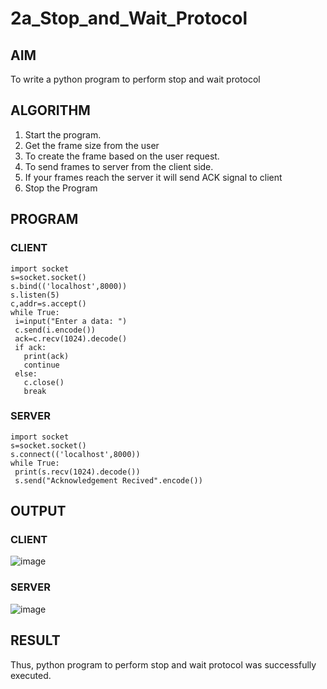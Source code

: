 # 2a_Stop_and_Wait_Protocol
## AIM 
To write a python program to perform stop and wait protocol
## ALGORITHM
1. Start the program.
2. Get the frame size from the user
3. To create the frame based on the user request.
4. To send frames to server from the client side.
5. If your frames reach the server it will send ACK signal to client
6. Stop the Program
## PROGRAM
### CLIENT
```
import socket
s=socket.socket()
s.bind(('localhost',8000))
s.listen(5)
c,addr=s.accept()
while True:
 i=input("Enter a data: ")
 c.send(i.encode())
 ack=c.recv(1024).decode()
 if ack:
   print(ack)
   continue
 else:
   c.close()
   break
```
### SERVER
```
import socket
s=socket.socket()
s.connect(('localhost',8000))
while True:
 print(s.recv(1024).decode())
 s.send("Acknowledgement Recived".encode())
 ```
## OUTPUT

### CLIENT

![image](https://github.com/nivetharajaa/2a_Stop_and_Wait_Protocol/assets/120543388/2f118db1-bd29-4932-b017-652c4f1f7f91)

### SERVER
![image](https://github.com/nivetharajaa/2a_Stop_and_Wait_Protocol/assets/120543388/d4d30083-9c39-4b51-829b-beb1804a305d)

## RESULT
Thus, python program to perform stop and wait protocol was successfully executed.
